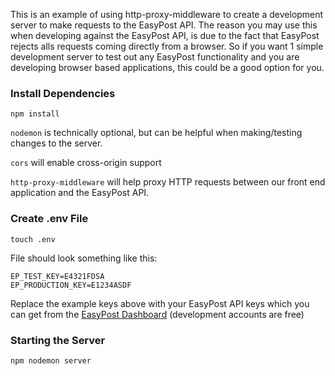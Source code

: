 This is an example of using http-proxy-middleware to create a development server to make requests to the EasyPost API. The reason you may use this when developing against the EasyPost API, is due to the fact that EasyPost rejects alls requests coming directly from a browser. So if you want 1 simple development server to test out any EasyPost functionality and you are developing browser based applications, this could be a good option for you.

### Install Dependencies

```
npm install
```

`nodemon` is technically optional, but can be helpful when making/testing changes to the server.

`cors` will enable cross-origin support

`http-proxy-middleware` will help proxy HTTP requests between our front end application and the EasyPost API.

### Create .env File

```
touch .env
```

File should look something like this:

```
EP_TEST_KEY=E4321FDSA
EP_PRODUCTION_KEY=E1234ASDF
```

Replace the example keys above with your EasyPost API keys which you can get from the [EasyPost Dashboard](https://www.easypost.com/account/api-keys) (development accounts are free)


### Starting the Server

```
npm nodemon server
```
